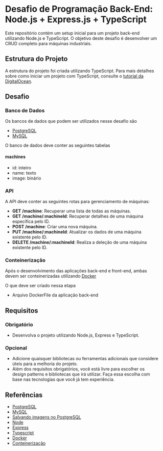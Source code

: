 # Desafio de Programação Back-End: Node.js + Express.js + TypeScript

Este repositório contém um setup inicial para um projeto back-end utilizando Node.js e TypeScript. O objetivo deste desafio é desenvolver um CRUD completo para máquinas industriais.

## Estrutura do Projeto
A estrutura do projeto foi criada utilizando TypeScript. Para mais detalhes sobre como iniciar um projeto com TypeScript, consulte o [tutorial da DigitalOcean](https://www.digitalocean.com/community/tutorials/typescript-new-project).

## Desafio

### Banco de Dados
Os bancos de dados que podem ser utilizados nesse desafio são

- [PostgreSQL](https://www.postgresql.org/)
- [MySQL](https://www.mysql.com/)

O banco de dados deve conter as seguintes tabelas

#### machines

- id: inteiro
- name: texto
- image: binário

### API

A API deve conter as seguintes rotas para gerenciamento de máquinas:

- **GET /machine**: Recuperar uma lista de todas as máquinas.
- **GET /machine/:machineId**: Recuperar detalhes de uma máquina específica pelo ID.
- **POST /machine**: Criar uma nova máquina.
- **PUT /machine/:machineId**: Atualizar os dados de uma máquina existente pelo ID.
- **DELETE /machine/:machineId**: Realiza a deleção de uma máquina existente pelo ID.

### Conteinerização

Após o desenvolvimento das aplicações back-end e front-end, ambas devem ser conteinerizadas utilizando 
[Docker](https://www.docker.com/)

O que deve ser criado nessa etapa

- Arquivo DockerFile da aplicação back-end

## Requisitos

### Obrigatório

- Desenvolva o projeto utilizando Node.js, Express e TypeScript.

### Opcional

- Adicione quaisquer bibliotecas ou ferramentas adicionais que considere úteis para a melhoria do projeto.
- Além dos requisitos obrigatórios, você está livre para escolher os design patterns e bibliotecas que irá utilizar. Faça essa escolha com base nas tecnologias que você já tem experiência.

## Referências
- [PostgreSQL](https://www.postgresql.org/)
- [MySQL](https://www.mysql.com/)
- [Salvando imagens no PostgreSQL](https://www.postgresql.org/docs/7.4/jdbc-binary-data.html)
- [Node](https://nodejs.org/docs/latest/api/documentation.html)
- [Express](https://expressjs.com/pt-br/)
- [Typescript](https://www.typescriptlang.org/docs/)
- [Docker](https://www.docker.com/)
- [Conteinerização](https://www.docker.com/resources/what-container/)
